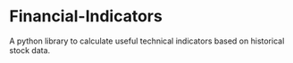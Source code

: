 # Financial-Indicators
A python library to calculate useful technical indicators based on historical stock data.

